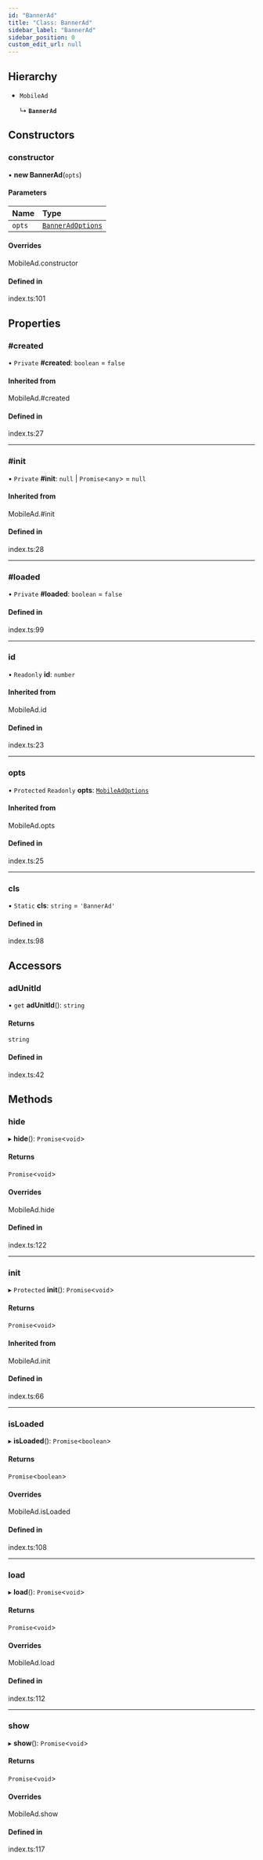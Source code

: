 ```yaml
---
id: "BannerAd"
title: "Class: BannerAd"
sidebar_label: "BannerAd"
sidebar_position: 0
custom_edit_url: null
---
```


## Hierarchy

- `MobileAd`

  ↳ **`BannerAd`**

## Constructors

### constructor

• **new BannerAd**(`opts`)

#### Parameters

| Name | Type |
| :------ | :------ |
| `opts` | [`BannerAdOptions`](../interfaces/BannerAdOptions.md) |

#### Overrides

MobileAd.constructor

#### Defined in

index.ts:101

## Properties

### #created

• `Private` **#created**: `boolean` = `false`

#### Inherited from

MobileAd.#created

#### Defined in

index.ts:27

___

### #init

• `Private` **#init**: ``null`` \| `Promise`<`any`\> = `null`

#### Inherited from

MobileAd.#init

#### Defined in

index.ts:28

___

### #loaded

• `Private` **#loaded**: `boolean` = `false`

#### Defined in

index.ts:99

___

### id

• `Readonly` **id**: `number`

#### Inherited from

MobileAd.id

#### Defined in

index.ts:23

___

### opts

• `Protected` `Readonly` **opts**: [`MobileAdOptions`](../index.md#mobileadoptions)

#### Inherited from

MobileAd.opts

#### Defined in

index.ts:25

___

### cls

▪ `Static` **cls**: `string` = `'BannerAd'`

#### Defined in

index.ts:98

## Accessors

### adUnitId

• `get` **adUnitId**(): `string`

#### Returns

`string`

#### Defined in

index.ts:42

## Methods

### hide

▸ **hide**(): `Promise`<`void`\>

#### Returns

`Promise`<`void`\>

#### Overrides

MobileAd.hide

#### Defined in

index.ts:122

___

### init

▸ `Protected` **init**(): `Promise`<`void`\>

#### Returns

`Promise`<`void`\>

#### Inherited from

MobileAd.init

#### Defined in

index.ts:66

___

### isLoaded

▸ **isLoaded**(): `Promise`<`boolean`\>

#### Returns

`Promise`<`boolean`\>

#### Overrides

MobileAd.isLoaded

#### Defined in

index.ts:108

___

### load

▸ **load**(): `Promise`<`void`\>

#### Returns

`Promise`<`void`\>

#### Overrides

MobileAd.load

#### Defined in

index.ts:112

___

### show

▸ **show**(): `Promise`<`void`\>

#### Returns

`Promise`<`void`\>

#### Overrides

MobileAd.show

#### Defined in

index.ts:117

